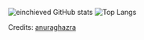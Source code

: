 <!--
**einchieved/einchieved** is a ✨ _special_ ✨ repository because its `README.md` (this file) appears on your GitHub profile.

Here are some ideas to get you started:

- 🔭 I’m currently working on ...
- 🌱 I’m currently learning ...
- 👯 I’m looking to collaborate on ...
- 🤔 I’m looking for help with ...
- 💬 Ask me about ...
- 📫 How to reach me: ...
- 😄 Pronouns: ...
- ⚡ Fun fact: ...
-->

![einchieved GitHub stats](https://github-readme-stats.vercel.app/api?username=einchieved&count_private=true&show_icons=true&theme=dark)
![Top Langs](https://github-readme-stats.vercel.app/api/top-langs/?username=einchieved&hide=hlsl,glsl,shaderlab&layout=compact&langs_count=5&theme=dark)

Credits: [anuraghazra](https://github.com/anuraghazra/github-readme-stats)
